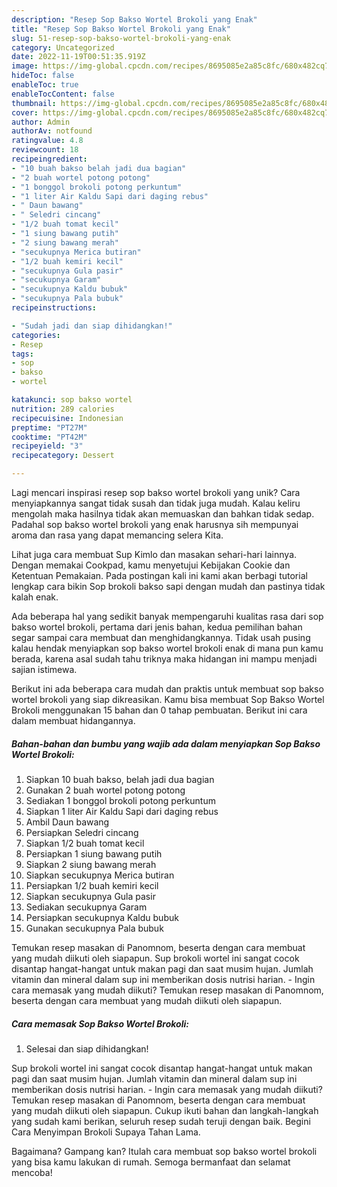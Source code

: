 ```yaml
---
description: "Resep Sop Bakso Wortel Brokoli yang Enak"
title: "Resep Sop Bakso Wortel Brokoli yang Enak"
slug: 51-resep-sop-bakso-wortel-brokoli-yang-enak
category: Uncategorized
date: 2022-11-19T00:51:35.919Z
image: https://img-global.cpcdn.com/recipes/8695085e2a85c8fc/680x482cq70/sop-bakso-wortel-brokoli-foto-resep-utama.jpg
hideToc: false
enableToc: true
enableTocContent: false
thumbnail: https://img-global.cpcdn.com/recipes/8695085e2a85c8fc/680x482cq70/sop-bakso-wortel-brokoli-foto-resep-utama.jpg
cover: https://img-global.cpcdn.com/recipes/8695085e2a85c8fc/680x482cq70/sop-bakso-wortel-brokoli-foto-resep-utama.jpg
author: Admin
authorAv: notfound
ratingvalue: 4.8
reviewcount: 18
recipeingredient:
- "10 buah bakso belah jadi dua bagian"
- "2 buah wortel potong potong"
- "1 bonggol brokoli potong perkuntum"
- "1 liter Air Kaldu Sapi dari daging rebus"
- " Daun bawang"
- " Seledri cincang"
- "1/2 buah tomat kecil"
- "1 siung bawang putih"
- "2 siung bawang merah"
- "secukupnya Merica butiran"
- "1/2 buah kemiri kecil"
- "secukupnya Gula pasir"
- "secukupnya Garam"
- "secukupnya Kaldu bubuk"
- "secukupnya Pala bubuk"
recipeinstructions:

- "Sudah jadi dan siap dihidangkan!"
categories:
- Resep
tags:
- sop
- bakso
- wortel

katakunci: sop bakso wortel 
nutrition: 289 calories
recipecuisine: Indonesian
preptime: "PT27M"
cooktime: "PT42M"
recipeyield: "3"
recipecategory: Dessert

---
```





Lagi mencari inspirasi resep sop bakso wortel brokoli yang unik? Cara menyiapkannya sangat tidak susah dan tidak juga mudah. Kalau keliru mengolah maka hasilnya tidak akan memuaskan dan bahkan tidak sedap. Padahal sop bakso wortel brokoli yang enak harusnya sih mempunyai aroma dan rasa yang dapat memancing selera Kita.





Lihat juga cara membuat Sup Kimlo dan masakan sehari-hari lainnya. Dengan memakai Cookpad, kamu menyetujui Kebijakan Cookie dan Ketentuan Pemakaian. Pada postingan kali ini kami akan berbagi tutorial lengkap cara bikin Sop brokoli bakso sapi dengan mudah dan pastinya tidak kalah enak.

Ada beberapa hal yang sedikit banyak mempengaruhi kualitas rasa dari sop bakso wortel brokoli, pertama dari jenis bahan, kedua pemilihan bahan segar sampai cara membuat dan menghidangkannya. Tidak usah pusing kalau hendak menyiapkan sop bakso wortel brokoli enak di mana pun kamu berada, karena asal sudah tahu triknya maka hidangan ini mampu menjadi sajian istimewa.






Berikut ini ada beberapa cara mudah dan praktis untuk membuat sop bakso wortel brokoli yang siap dikreasikan. Kamu bisa membuat Sop Bakso Wortel Brokoli menggunakan 15 bahan dan 0 tahap pembuatan. Berikut ini cara dalam membuat hidangannya.

<!--inarticleads1-->

##### Bahan-bahan dan bumbu yang wajib ada dalam menyiapkan Sop Bakso Wortel Brokoli:

1. Siapkan 10 buah bakso, belah jadi dua bagian
1. Gunakan 2 buah wortel potong potong
1. Sediakan 1 bonggol brokoli potong perkuntum
1. Siapkan 1 liter Air Kaldu Sapi dari daging rebus
1. Ambil  Daun bawang
1. Persiapkan  Seledri cincang
1. Siapkan 1/2 buah tomat kecil
1. Persiapkan 1 siung bawang putih
1. Siapkan 2 siung bawang merah
1. Siapkan secukupnya Merica butiran
1. Persiapkan 1/2 buah kemiri kecil
1. Siapkan secukupnya Gula pasir
1. Sediakan secukupnya Garam
1. Persiapkan secukupnya Kaldu bubuk
1. Gunakan secukupnya Pala bubuk


Temukan resep masakan di Panomnom, beserta dengan cara membuat yang mudah diikuti oleh siapapun. Sup brokoli wortel ini sangat cocok disantap hangat-hangat untuk makan pagi dan saat musim hujan. Jumlah vitamin dan mineral dalam sup ini memberikan dosis nutrisi harian. - Ingin cara memasak yang mudah diikuti? Temukan resep masakan di Panomnom, beserta dengan cara membuat yang mudah diikuti oleh siapapun. 

<!--inarticleads2-->

##### Cara memasak Sop Bakso Wortel Brokoli:


1. Selesai dan siap dihidangkan!

Sup brokoli wortel ini sangat cocok disantap hangat-hangat untuk makan pagi dan saat musim hujan. Jumlah vitamin dan mineral dalam sup ini memberikan dosis nutrisi harian. - Ingin cara memasak yang mudah diikuti? Temukan resep masakan di Panomnom, beserta dengan cara membuat yang mudah diikuti oleh siapapun. Cukup ikuti bahan dan langkah-langkah yang sudah kami berikan, seluruh resep sudah teruji dengan baik. Begini Cara Menyimpan Brokoli Supaya Tahan Lama. 

Bagaimana? Gampang kan? Itulah cara membuat sop bakso wortel brokoli yang bisa kamu lakukan di rumah. Semoga bermanfaat dan selamat mencoba!
